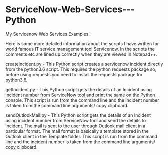 # ServiceNow-Web-Services---Python
My Servicenow Web Services Examples.

Here is some more detailed information about the scripts I have written for world famous IT service management tool Servicenow. In the scripts the comments etc are lined up correctly when they are viewed in Notepad++. 

createIncident.py - This Python script creates a servicenow incident directly from the python3.6 script. 
                    This requires the python requests package so, before using requests you need to install the
                    requests package for python3.6.

getIncident.py	  - This Python script gets the details of an Incident using incident number from ServiceNow
    	              tool and print the same on the Python console. This script is run from the command line and
                    the incident number is taken from the command line arguments/ copy clipboard.

sendOutlookMail.py - This Python script gets the details of an Incident using incident number from ServiceNow
                     tool and send the details to incident. The mail is sent to the user through Outlook mail client
                     in a particular format. The mail format is basically a template stored in the Outlook client
                     in the Template folder. This script is run from the command line and the incident number is
                     taken from the command line arguments/ copy clipboard.
